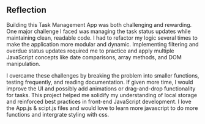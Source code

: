 ## Reflection
Building this Task Management App was both challenging and rewarding. One major challenge I faced was managing the task status updates while maintaining clean, readable code. I had to refactor my logic several times to make the application more modular and dynamic. Implementing filtering and overdue status updates required me to practice and apply multiple JavaScript concepts like date comparisons, array methods, and DOM manipulation.

I overcame these challenges by breaking the problem into smaller functions, testing frequently, and reading documentation. If given more time, I would improve the UI and possibly add animations or drag-and-drop functionality for tasks. This project helped me solidify my understanding of local storage and reinforced best practices in front-end JavaScript development.
I love the App.js & scipt.js  files and would love to learn more javascript to do more functions and intergrate styling with css.
